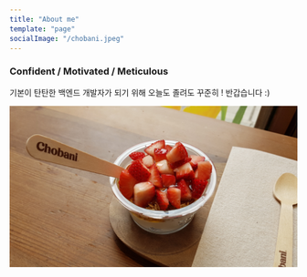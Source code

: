 ```yaml
---
title: "About me"
template: "page"
socialImage: "/chobani.jpeg"
---
```

### Confident / Motivated / Meticulous   
기본이 탄탄한 백엔드 개발자가 되기 위해 오늘도 졸려도 꾸준히 ! 반갑습니다 :)

![](/chobani.jpeg)